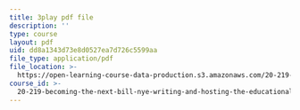 ```yaml
---
title: 3play pdf file
description: ''
type: course
layout: pdf
uid: dd8a1343d73e8d0527ea7d726c5599aa
file_type: application/pdf
file_location: >-
  https://open-learning-course-data-production.s3.amazonaws.com/20-219-becoming-the-next-bill-nye-writing-and-hosting-the-educational-show-january-iap-2015/dd8a1343d73e8d0527ea7d726c5599aa_bxyqAe8Fd68.pdf
course_id: >-
  20-219-becoming-the-next-bill-nye-writing-and-hosting-the-educational-show-january-iap-2015
---
```

